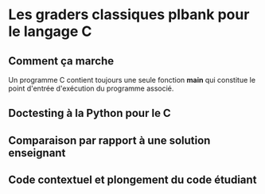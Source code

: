 # Les graders classiques plbank pour le langage C


## Comment ça marche

Un programme C contient toujours une seule fonction **main** qui
constitue le point d'entrée d'exécution du programme associé.


## Doctesting à la Python pour le C


## Comparaison par rapport à une solution enseignant



## Code contextuel et plongement du code étudiant
